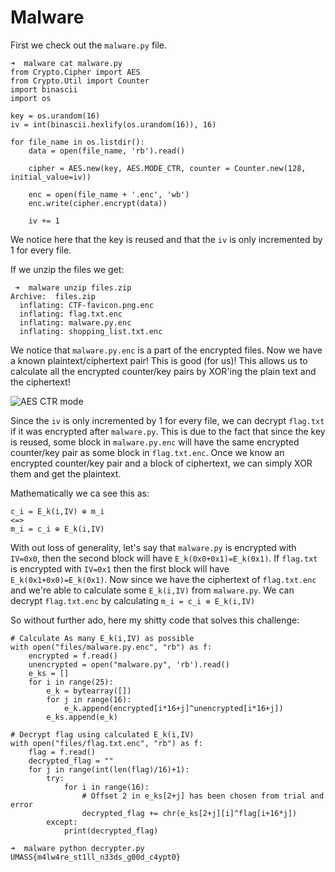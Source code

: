 # Malware

First we check out the `malware.py` file.

```
➜  malware cat malware.py
from Crypto.Cipher import AES
from Crypto.Util import Counter
import binascii
import os

key = os.urandom(16)
iv = int(binascii.hexlify(os.urandom(16)), 16)

for file_name in os.listdir():
    data = open(file_name, 'rb').read()

    cipher = AES.new(key, AES.MODE_CTR, counter = Counter.new(128, initial_value=iv))

    enc = open(file_name + '.enc', 'wb')
    enc.write(cipher.encrypt(data))

    iv += 1
```
We notice here that the key is reused and that the `iv` is only incremented by 1 for every file.

If we unzip the files we get:
```
 ➜  malware unzip files.zip
Archive:  files.zip
  inflating: CTF-favicon.png.enc     
  inflating: flag.txt.enc            
  inflating: malware.py.enc          
  inflating: shopping_list.txt.enc
```
We notice that `malware.py.enc` is a part of the encrypted files. Now we have a known plaintext/ciphertext pair!
This is good (for us)! This allows us to calculate all the encrypted counter/key pairs by XOR'ing the plain text and the ciphertext!

![AES CTR mode](https://upload.wikimedia.org/wikipedia/commons/thumb/4/4d/CTR_encryption_2.svg/1920px-CTR_encryption_2.svg.png)

Since the `iv` is only incremented by 1 for every file, we can decrypt `flag.txt` if it was encrypted after `malware.py`. This is due to the fact that since the key is reused, some block in `malware.py.enc` will have the same encrypted counter/key pair as some block in `flag.txt.enc`. Once we know an encrypted counter/key pair and a block of ciphertext, we can simply XOR them and get the plaintext.

Mathematically we ca see this as:
```
c_i = E_k(i,IV) ⊕ m_i
<=>
m_i = c_i ⊕ E_k(i,IV)
```
With out loss of generality, let's say that `malware.py` is encrypted with `IV=0x0`, then the second block will have `E_k(0x0+0x1)=E_k(0x1)`. If `flag.txt` is encrypted with `IV=0x1` then the first block will have `E_k(0x1+0x0)=E_k(0x1)`. Now since we have the ciphertext of `flag.txt.enc` and we're able to calculate some `E_k(i,IV)` from `malware.py`. We can decrypt `flag.txt.enc` by calculating `m_i = c_i ⊕ E_k(i,IV)`

So without further ado, here my shitty code that solves this challenge:
```
# Calculate As many E_k(i,IV) as possible
with open("files/malware.py.enc", "rb") as f:
    encrypted = f.read()
    unencrypted = open("malware.py", 'rb').read()
    e_ks = []
    for i in range(25):
        e_k = bytearray([])
        for j in range(16):
            e_k.append(encrypted[i*16+j]^unencrypted[i*16+j])
        e_ks.append(e_k)

# Decrypt flag using calculated E_k(i,IV)
with open("files/flag.txt.enc", "rb") as f:
    flag = f.read()
    decrypted_flag = ""
    for j in range(int(len(flag)/16)+1):
        try:
            for i in range(16):
                # Offset 2 in e_ks[2+j] has been chosen from trial and error
                decrypted_flag += chr(e_ks[2+j][i]^flag[i+16*j])
        except:
            print(decrypted_flag)
```
```
➜  malware python decrypter.py
UMASS{m4lw4re_st1ll_n33ds_g00d_c4ypt0}
```

